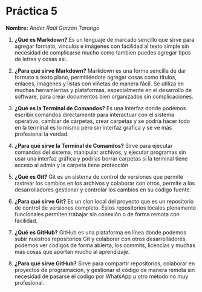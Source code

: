 # Práctica 5
**Nombre:** _Ander Raúl Garzón Tarango_

1. **¿Qué es Markdown?**
 Es un lenguaje de marcado sencillo que sirve para agregar formato, vínculos e imágenes con facilidad al texto simple sin necesidad de complicarse mucho como tambien puedes agregar tipos de letras y cosas asi.

2. **¿Para qué sirve Markdown?**
Markdown es una forma sencilla de dar formato a texto plano, permitiéndote agregar cosas como títulos, enlaces, imágenes y listas con viñetas de manera fácil. Se utiliza en muchas herramientas y plataformas, especialmente en el desarrollo de software, para crear documentos bien organizados sin complicaciones.

3. **¿Qué es la Terminal de Comandos?**
Es una interfaz donde podemos escribir comandos directamente para interactuar con el sistema operativo, cambiar de carpetas, crear carpetas y se podría hacer todo en la terminal es lo mismo pero sin interfaz grafica y se ve más profesional la verdad. 

4. **¿Para qué sirve la Terminal de Comandos?**
Sirve para ejecutar comandos del sistema, manipular archivos, y ejecutar programas sin usar una interfaz gráfica y podrías borrar carpetas si la terminal tiene acceso al admin y la carpeta tiene protección

5. **¿Qué es Git?**
Git es un sistema de control de versiones que permite rastrear los cambios en los archivos y colaborar con otros, permite a los desarrolladores gestionar y controlar los cambios en su código fuente.

6. **¿Para qué sirve Git?**
Es un clon local del proyecto que es un repositorio de control de versiones completo. Estos repositorios locales plenamente funcionales permiten trabajar sin conexión o de forma remota con facilidad.

7. **¿Qué es GitHub?**
GitHub es una plataforma en línea donde podemos subir  nuestros repositorios Git y colaborar con otros desarrolladores, podemos ver codigos de forma abierta, los commits, licencias y muchas más cosas que aportan mucho al aprendizaje.

8. **¿Para qué sirve GitHub?**
Sirve para compartir repositorios, colaborar en proyectos de programación, y gestionar el código de manera remota sin necesidad de pasarse el codigo por WhatsApp u otro metodo no muy profesional.
